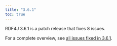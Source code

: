 ```yaml
---
title: "3.6.1"
toc: true
---
```

RDF4J 3.6.1 is a patch release that fixes 8 issues.

For a complete overview, see [all issues fixed in 3.6.1](https://github.com/eclipse/rdf4j/milestone/67?closed=1).
